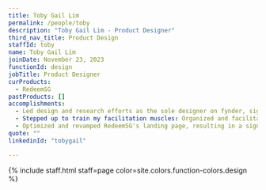 ```yaml
---
title: Toby Gail Lim
permalink: /people/toby
description: "Toby Gail Lim - Product Designer"
third_nav_title: Product Design
staffId: toby
name: Toby Gail Lim
joinDate: November 23, 2023
functionId: design
jobTitle: Product Designer
curProducts:
  - RedeemSG
pastProducts: []
accomplishments:
  - Led design and research efforts as the sole designer on fynder, significantly reducing the time spent on loan processes from a few days to just a few minutes. 
  - Stepped up to train my facilitation muscles: Organized and facilitated the FinScam Vertical’s All Hands retrospective and a co-creation workshop.
  - Optimized and revamped RedeemSG's landing page, resulting in a significant increase in page views from 1.39k to 15.50k. 
quote: ""
linkedinId: "tobygail"

---
```


{% include staff.html staff=page color=site.colors.function-colors.design %}
